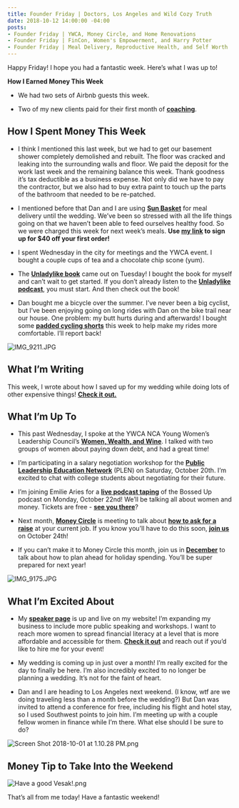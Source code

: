 ```yaml
---
title: Founder Friday | Doctors, Los Angeles and Wild Cozy Truth
date: 2018-10-12 14:00:00 -04:00
posts:
- Founder Friday | YWCA, Money Circle, and Home Renovations
- Founder Friday | FinCon, Women's Empowerment, and Harry Potter
- Founder Friday | Meal Delivery, Reproductive Health, and Self Worth
---
```


Happy Friday! I hope you had a fantastic week. Here’s what I was up to!

**How I Earned Money This Week**

* We had two sets of Airbnb guests this week.

* Two of my new clients paid for their first month of **[coaching](https://www.maggiegermano.com/coaching/)**.

## **How I Spent Money This Week**

* I think I mentioned this last week, but we had to get our basement shower completely demolished and rebuilt. The floor was cracked and leaking into the surrounding walls and floor. We paid the deposit for the work last week and the remaining balance this week. Thank goodness it’s tax deductible as a business expense. Not only did we have to pay the contractor, but we also had to buy extra paint to touch up the parts of the bathroom that needed to be re-patched.

* I mentioned before that Dan and I are using **[Sun Basket](https://sunbasket.com/invite/Mary1915063)** for meal delivery until the wedding. We’ve been so stressed with all the life things going on that we haven’t been able to feed ourselves healthy food. So we were charged this week for next week’s meals. **Use [my link](https://sunbasket.com/invite/Mary1915063) to sign up for $40 off your first order!**

* I spent Wednesday in the city for meetings and the YWCA event. I bought a couple cups of tea and a chocolate chip scone (yum).

* The **[Unladylike book](https://www.amazon.com/Unladylike-Field-Smashing-Patriarchy-Claiming/dp/039958045X)** came out on Tuesday! I bought the book for myself and can’t wait to get started. If you don’t already listen to the **[Unladylike podcast](https://unladylike.co/)**, you must start. And then check out the book!

* Dan bought me a bicycle over the summer. I’ve never been a big cyclist, but I’ve been enjoying going on long rides with Dan on the bike trail near our house. One problem: my butt hurts during and afterwards! I bought some **[padded cycling shorts](https://smile.amazon.com/gp/product/B076Y2JW1X/ref=oh_aui_detailpage_o01_s00?ie=UTF8&psc=1)** this week to help make my rides more comfortable. I’ll report back!

![IMG_9211.JPG](https://www.maggiegermano.com/uploads/IMG_9211.JPG)

## **What I’m Writing**

This week, I wrote about how I saved up for my wedding while doing lots of other expensive things! **[Check it out.](https://www.maggiegermano.com/blog/how-i-saved-money-for-my-wedding-while-buying-a-house-and-quitting-my-job/)**

## **What I’m Up To**

* This past Wednesday, I spoke at the YWCA NCA Young Women’s Leadership Council’s **[Women, Wealth, and Wine](https://www.facebook.com/events/261331111177190/)**. I talked with two groups of women about paying down debt, and had a great time!

* I’m participating in a salary negotiation workshop for the **[Public Leadership Education Network](https://plen.org/)** (PLEN) on Saturday, October 20th. I’m excited to chat with college students about negotiating for their future.

* I’m joining Emilie Aries for a **[live podcast taping](https://www.facebook.com/events/177486379757315/)** of the Bossed Up podcast on Monday, October 22nd! We’ll be talking all about women and money. Tickets are free - **[see you there](https://www.facebook.com/events/177486379757315/)**?

* Next month, **[Money Circle](https://www.maggiegermano.com/moneycircle/)** is meeting to talk about **[how to ask for a raise](https://www.maggiegermano.com/events/how-to-ask-for-a-raise/)** at your current job. If you know you’ll have to do this soon, **[join us](https://www.eventbrite.com/e/money-circle-how-to-ask-for-a-raise-tickets-49618103082)** on October 24th!

* If you can’t make it to Money Circle this month, join us in **[December](https://www.eventbrite.com/e/money-circle-how-to-plan-for-holiday-spending-tickets-50456857820)** to talk about how to plan ahead for holiday spending. You’ll be super prepared for next year!

![IMG_9175.JPG](https://www.maggiegermano.com/uploads/IMG_9175.JPG)

## **What I’m Excited About**

* My **[speaker page](https://www.maggiegermano.com/speaking/)** is up and live on my website! I’m expanding my business to include more public speaking and workshops. I want to reach more women to spread financial literacy at a level that is more affordable and accessible for them. **[Check it out](https://www.maggiegermano.com/speaking/)** and reach out if you’d like to hire me for your event!

* My wedding is coming up in just over a month! I’m really excited for the day to finally be here. I’m also incredibly excited to no longer be planning a wedding. It’s not for the faint of heart.

* Dan and I are heading to Los Angeles next weekend. (I know, wtf are we doing traveling less than a month before the wedding?) But Dan was invited to attend a conference for free, including his flight and hotel stay, so I used Southwest points to join him. I’m meeting up with a couple fellow women in finance while I’m there. What else should I be sure to do?

![Screen Shot 2018-10-01 at 1.10.28 PM.png](https://www.maggiegermano.com/uploads/Screen%20Shot%202018-10-01%20at%201.10.28%20PM.png)

## **Money Tip to Take Into the Weekend**

![Have a good Vesak!.png](https://www.maggiegermano.com/uploads/Have%20a%20good%20Vesak!.png)

That’s all from me today! Have a fantastic weekend!